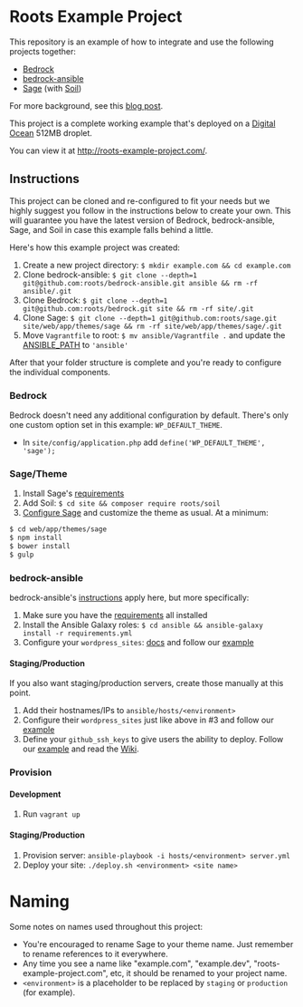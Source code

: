 # Roots Example Project

This repository is an example of how to integrate and use the following projects together:

* [Bedrock](https://github.com/roots/bedrock)
* [bedrock-ansible](https://github.com/roots/bedrock-ansible)
* [Sage](https://github.com/roots/sage) (with [Soil](https://github.com/roots/soil))

For more background, see this [blog post](https://roots.io/a-modern-wordpress-example/).

This project is a complete working example that's deployed on a [Digital Ocean](https://roots.io/r/digitalocean/) 512MB droplet.

You can view it at http://roots-example-project.com/.

## Instructions

This project can be cloned and re-configured to fit your needs but we highly suggest you follow in the instructions below to create your own. This will guarantee you have the latest version of Bedrock, bedrock-ansible, Sage, and Soil in case this example falls behind a little.

Here's how this example project was created:

1. Create a new project directory: `$ mkdir example.com && cd example.com`
2. Clone bedrock-ansible: `$ git clone --depth=1 git@github.com:roots/bedrock-ansible.git ansible && rm -rf ansible/.git`
3. Clone Bedrock: `$ git clone --depth=1 git@github.com:roots/bedrock.git site && rm -rf site/.git`
4. Clone Sage: `$ git clone --depth=1 git@github.com:roots/sage.git site/web/app/themes/sage && rm -rf site/web/app/themes/sage/.git`
5. Move `Vagrantfile` to root: `$ mv ansible/Vagrantfile .` and update the [ANSIBLE_PATH](https://github.com/roots/roots-example-project.com/blob/master/Vagrantfile#L6) to `'ansible'`

After that your folder structure is complete and you're ready to configure the individual components.

### Bedrock

Bedrock doesn't need any additional configuration by default. There's only one custom option set in this example: `WP_DEFAULT_THEME`.

* In `site/config/application.php` add `define('WP_DEFAULT_THEME', 'sage');`

### Sage/Theme

1. Install Sage's [requirements](https://github.com/roots/sage#requirements)
2. Add Soil: `$ cd site && composer require roots/soil`
3. [Configure Sage](https://github.com/roots/sage#theme-development) and customize the theme as usual. At a minimum:

```bash
$ cd web/app/themes/sage
$ npm install
$ bower install
$ gulp
```

### bedrock-ansible

bedrock-ansible's [instructions](https://github.com/roots/bedrock-ansible) apply here, but more specifically:

1. Make sure you have the [requirements](https://github.com/roots/bedrock-ansible#requirements) all installed
2. Install the Ansible Galaxy roles: `$ cd ansible && ansible-galaxy install -r requirements.yml`
3. Configure your `wordpress_sites`: [docs](https://github.com/roots/bedrock-ansible#wp-sites) and follow our [example](https://github.com/roots/roots-example-project.com/blob/master/ansible/group_vars/development)

#### Staging/Production

If you also want staging/production servers, create those manually at this point.

1. Add their hostnames/IPs to `ansible/hosts/<environment>`
2. Configure their `wordpress_sites` just like above in #3 and follow our [example](https://github.com/roots/roots-example-project.com/blob/master/ansible/group_vars/production)
3. Define your `github_ssh_keys` to give users the ability to deploy. Follow our [example](https://github.com/roots/roots-example-project.com/blob/master/ansible/group_vars/production#L3-L9) and read the [Wiki](https://github.com/roots/bedrock-ansible/wiki/SSH-Keys).


### Provision

#### Development
1. Run `vagrant up`

#### Staging/Production
1. Provision server: `ansible-playbook -i hosts/<environment> server.yml`
2. Deploy your site: `./deploy.sh <environment> <site name>`

# Naming

Some notes on names used throughout this project:

* You're encouraged to rename Sage to your theme name. Just remember to rename references to it everywhere.
* Any time you see a name like "example.com", "example.dev", "roots-example-project.com", etc, it should be renamed to your project name.
* `<environment>` is a placeholder to be replaced by `staging` or `production` (for example).
